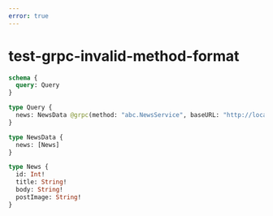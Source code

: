 ```yaml
---
error: true
---
```


# test-grpc-invalid-method-format

```graphql @server
schema {
  query: Query
}

type Query {
  news: NewsData @grpc(method: "abc.NewsService", baseURL: "http://localhost:4000")
}

type NewsData {
  news: [News]
}

type News {
  id: Int!
  title: String!
  body: String!
  postImage: String!
}
```
